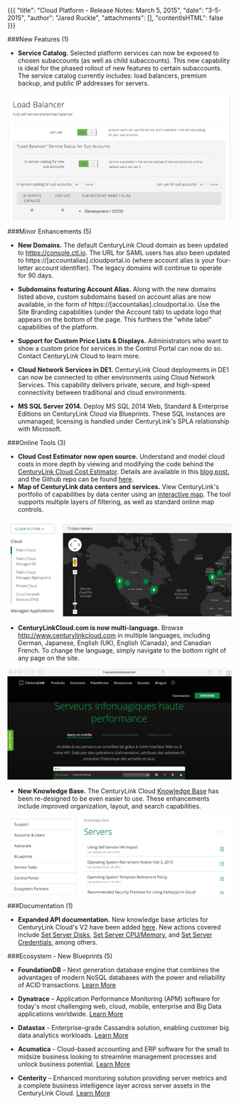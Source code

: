 {{{
  "title": "Cloud Platform - Release Notes: March 5, 2015",
  "date": "3-5-2015",
  "author": "Jared Ruckle",
  "attachments": [],
  "contentIsHTML": false
}}}

###New Features (1)

* **Service Catalog.** Selected platform services can now be exposed to chosen subaccounts (as well as child subaccounts). This new capability is ideal for the phased rollout of new features to certain subaccounts. The service catalog currently includes: load balancers, premium backup, and public IP addresses for servers.

![Service Catalog](../images/service-catalog-01.png)

###Minor Enhancements (5)</strong>

* **New Domains.** The default CenturyLink Cloud domain as been updated to https://console.ctl.io.  The URL for SAML users has also been updated to https://[accountalias].cloudportal.io (where account alias is your four-letter account identifier). The legacy domains will continue to operate for 90 days.

* **Subdomains featuring Account Alias.** Along with the new domains listed above, custom subdomains based on account alias are now available, in the form of https://[accountalias].cloudportal.io. Use the Site Branding capabilities (under the Account tab) to update logo that appears on the bottom of the page. This furthers the "white label" capabilities of the platform.

* **Support for Custom Price Lists & Displays.** Administrators who want to show a custom price for services in the Control Portal can now do so. Contact CenturyLink Cloud to learn more.

* **Cloud Network Services in DE1.** CenturyLink Cloud deployments in DE1 can now be connected to other environments using Cloud Network Services.  This capability delivers private, secure, and high-speed connectivity between traditional and cloud environments.
* **MS SQL Server 2014.** Deploy MS SQL 2014 Web, Standard & Enterprise Editions on CenturyLink Cloud via Blueprints.  These SQL instances are unmanaged; licensing is handled under CenturyLink's SPLA relationship with Microsoft.

###Online Tools (3)

* **Cloud Cost Estimator now open source.** Understand and model cloud costs in more depth by viewing and modifying the code behind the [CenturyLink Cloud Cost Estimator](../estimator)</a>. Details are available in this [blog post](../blog/post/cloud-services-estimator-now-open-source), and the Github repo can be found [here](www.github.com/CenturyLinkCloud/PriceEstimator).
* **Map of CenturyLink data centers and services.** View CenturyLink's portfolio of capabilities by data center using an [interactive map](../data-centersonline).  The tool supports multiple layers of filtering, as well as standard online map controls.

![Online Map of Services & Locations](../images/datacenter-capabilities-map-01.png)

* **CenturyLinkCloud.com is now multi-language.** Browse http://www.centurylinkcloud.com in multiple languages, including German, Japanese, English (UK), English (Canada), and Canadian French. To change the language, simply navigate to the bottom right of any page on the site.

![Multi-language Site](../images/multilanguage-website-01.png)
* **New Knowledge Base.** The CenturyLink Cloud [Knowledge Base](../knowledge-base) has been re-designed to be even easier to use. These enhancements include improved organization, layout, and search capabilities.

![Online Knowledge Base](../images/knowledge-base-online-01.png)

###Documentation (1)
* **Expanded API documentation.** New knowledge base articles for CenturyLink Cloud's V2 have been added [here](../api-docs/v2/).  New actions covered include [Set Server Disks](../api-docs/v2#servers-set-server-disks), [Set Server CPU/Memory](../api-docs/v2#ervers-set-server-cpumemory), and [Set Server Credentials](../api-docs/v2#servers-set-server-credentials), among others.

###Ecosystem - New Blueprints (5)

* **FoundationDB** – Next generation database engine that combines the advantages of modern NoSQL databases with the power and reliability of ACID transactions. [Learn More](../knowledge-base/ecosystem-partners/getting-started-with-foundationdb-blueprint)

* **Dynatrace** – Application Performance Monitoring (APM) software for today's most challenging web, cloud, mobile, enterprise and Big Data applications worldwide.
[Learn More](../knowledge-base/ecosystem-partners/getting-started-with-dynatrace-blueprints)

* **Datastax** - Enterprise–grade Cassandra solution, enabling customer big data analytics workloads.
[Learn More](../knowledge-base/ecosystem-partners/getting-started-with-datastax-blueprint)

* **Acumatica** - Cloud–based accounting and ERP software for the small to midsize business looking to streamline management processes and unlock business potential. [Learn More](../knowledge-base/ecosystem-partners/getting-started-with-acumatica-erp-blueprint)

* **Centerity** – Enhanced monitoring solution providing server metrics and a complete business intelligence layer across  server assets in the CenturyLink Cloud. [Learn More](../knowledge-base/ecosystem-partners/getting-started-with-centerity-blueprints)
